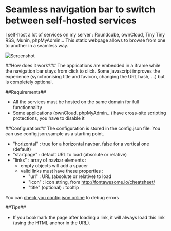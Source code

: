 Seamless navigation bar to switch between self-hosted services
==================

I self-host a lot of services on my server : Roundcube, ownCloud, Tiny Tiny RSS, Munin, phpMyAdmin... This static webpage allows to browse from one to another in a seamless way.

![Screenshot](https://github.com/xvello/homepage-navigation/raw/master/screenshot.gif)

##How does it work?##
The applications are embedded in a iframe while the navigation bar stays from click to click.
Some javascript improves the experience (synchronising title and favicon, changing the URL hash, ...) but is completely optional.

##Requirements##
- All the services must be hosted on the same domain for full functionnality
- Some applications (ownCloud, phpMyAdmin...) have cross-site scripting protections, you have to disable it

##Configuration##
The configuration is stored in the config.json file. You can use config.json.sample as a starting point.

* "horizontal" : true for a horizontal navbar, false for a vertical one (default)
* "startpage" : default URL to load (absolute or relative)
* "links" : array of navbar elements :
  * empty objects will add a spacer
  * valid links must have these properties :
    * "url" : URL (absolute or relative) to load
    * "icon" : icon string, from http://fontawesome.io/cheatsheet/
    * "title" (optional) : tooltip

You can [check you config.json online](http://jsonlint.com) to debug errors

##Tips##
- If you bookmark the page after loading a link, it will always load this link (using the HTML anchor in the URL).
